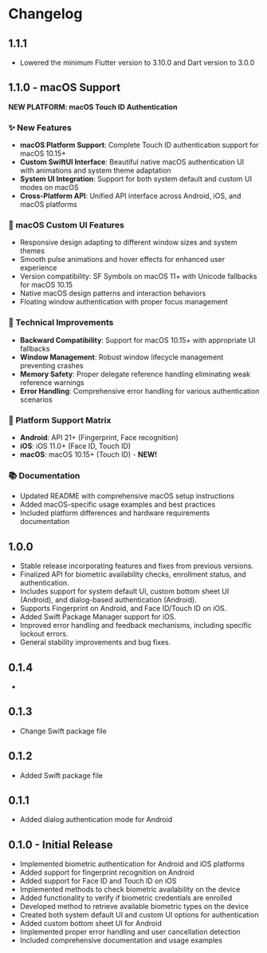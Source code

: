 # Changelog

## 1.1.1

- Lowered the minimum Flutter version to 3.10.0 and Dart version to 3.0.0

## 1.1.0 - macOS Support

**NEW PLATFORM: macOS Touch ID Authentication**

### ✨ New Features

- **macOS Platform Support**: Complete Touch ID authentication support for macOS 10.15+
- **Custom SwiftUI Interface**: Beautiful native macOS authentication UI with animations and system theme adaptation
- **System UI Integration**: Support for both system default and custom UI modes on macOS
- **Cross-Platform API**: Unified API interface across Android, iOS, and macOS platforms

### 🎨 macOS Custom UI Features

- Responsive design adapting to different window sizes and system themes
- Smooth pulse animations and hover effects for enhanced user experience
- Version compatibility: SF Symbols on macOS 11+ with Unicode fallbacks for macOS 10.15
- Native macOS design patterns and interaction behaviors
- Floating window authentication with proper focus management

### 🔧 Technical Improvements

- **Backward Compatibility**: Support for macOS 10.15+ with appropriate UI fallbacks
- **Window Management**: Robust window lifecycle management preventing crashes
- **Memory Safety**: Proper delegate reference handling eliminating weak reference warnings
- **Error Handling**: Comprehensive error handling for various authentication scenarios

### 📱 Platform Support Matrix

- **Android**: API 21+ (Fingerprint, Face recognition)
- **iOS**: iOS 11.0+ (Face ID, Touch ID)
- **macOS**: macOS 10.15+ (Touch ID) - **NEW!**

### 📚 Documentation

- Updated README with comprehensive macOS setup instructions
- Added macOS-specific usage examples and best practices
- Included platform differences and hardware requirements documentation

## 1.0.0

- Stable release incorporating features and fixes from previous versions.
- Finalized API for biometric availability checks, enrollment status, and authentication.
- Includes support for system default UI, custom bottom sheet UI (Android), and dialog-based authentication (Android).
- Supports Fingerprint on Android, and Face ID/Touch ID on iOS.
- Added Swift Package Manager support for iOS.
- Improved error handling and feedback mechanisms, including specific lockout errors.
- General stability improvements and bug fixes.

## 0.1.4

-

## 0.1.3

- Change Swift package file

## 0.1.2

- Added Swift package file

## 0.1.1

- Added dialog authentication mode for Android

## 0.1.0 - Initial Release

- Implemented biometric authentication for Android and iOS platforms
- Added support for fingerprint recognition on Android
- Added support for Face ID and Touch ID on iOS
- Implemented methods to check biometric availability on the device
- Added functionality to verify if biometric credentials are enrolled
- Developed method to retrieve available biometric types on the device
- Created both system default UI and custom UI options for authentication
- Added custom bottom sheet UI for Android
- Implemented proper error handling and user cancellation detection
- Included comprehensive documentation and usage examples
